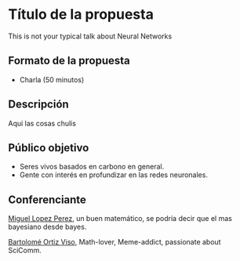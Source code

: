 # Título de la propuesta

This is not your typical talk about Neural Networks

## Formato de la propuesta

* Charla (50 minutos)

## Descripción
Aqui las cosas chulis

## Público objetivo

* Seres vivos basados en carbono en general.
* Gente con interés en profundizar en las redes neuronales.

## Conferenciante

[Miguel Lopez Perez](http://mikthemachine.org), un buen matemático, se podría decir que el mas bayesiano desde bayes.

[Bartolomé Ortiz Viso](https://thebooort.github.io), Math-lover, Meme-addict, passionate about SciComm.

